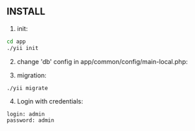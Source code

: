 INSTALL
-------------------

1) init:
```bash
cd app
./yii init
```

2) change 'db' config in app/common/config/main-local.php:


3) migration:
```bash
./yii migrate
```

4) Login with credentials:
```
login: admin
password: admin
```